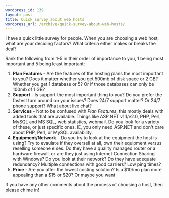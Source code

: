 ```yaml
--- 
wordpress_id: 139
layout: post
title: Quick survey about web hosts
wordpress_url: /archive/quick-survey-about-web-hosts/
---
```


<p>I have a quick little survey for people.  When you are choosing a web host, what are your deciding factors?  What criteria either makes or breaks the deal?</p>

<p>Rank the following from 1-5 in their order of importance to you, 1 being most important and 5 being least important:</p>

<ol>
<li><strong>Plan Features</strong> - Are the features of the hosting plans the most important to you?  Does it matter whether you get 500mb of disk space or 2 GB?  Whether you get 1 database or 5?  Or if those databases can only be 100mb of 1 GB?</li>
<li><strong>Support</strong> - Is support the most important thing to you?  Do you prefer the fastest turn around on your issues?  Does 24/7 support matter?  Or 24/7 phone support?  What about live chat?</li>
<li><strong>Services</strong> - Not to be confused with <em>Plan Features</em>, this mostly deals with added tools that are available.  Things like ASP.NET v1.1/v2.0, PHP, Perl, MySQL and MS SQL, web statistics, webmail.  Do you look for a variety of these, or just specific ones.  IE, you only need ASP.NET and don't care about PHP, Perl, or MySQL availability.</li>
<li><strong>Equipment/Network</strong> - Do you try to look at the equipment the host is using?  Try to evaulate if they oversell at all, own their equipment versus reselling someone elses.  Do they have a quality managed router or a hardware firewall, or are they just using Internet Connection Sharing with Windows?  Do you look at their network?  Do they have adequate redundancy?  Multiple connections with good carriers?  Low ping times?</li>
<li><strong>Price</strong> - Are you after the lowest costing solution?  Is a $10/mo plan more appealing than a $15 or $20?  Or maybe you want 
</ol>

<p>If you have any other comments about the process of choosing a host, then please chime in!</p>
         
